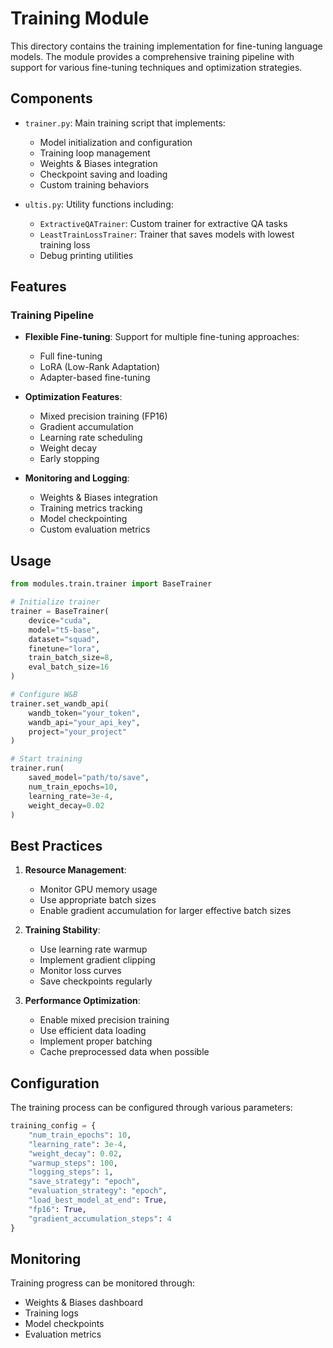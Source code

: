 # Training Module

This directory contains the training implementation for fine-tuning language models. The module provides a comprehensive training pipeline with support for various fine-tuning techniques and optimization strategies.

## Components

- `trainer.py`: Main training script that implements:
  - Model initialization and configuration
  - Training loop management
  - Weights & Biases integration
  - Checkpoint saving and loading
  - Custom training behaviors

- `ultis.py`: Utility functions including:
  - `ExtractiveQATrainer`: Custom trainer for extractive QA tasks
  - `LeastTrainLossTrainer`: Trainer that saves models with lowest training loss
  - Debug printing utilities

## Features

### Training Pipeline
- **Flexible Fine-tuning**: Support for multiple fine-tuning approaches:
  - Full fine-tuning
  - LoRA (Low-Rank Adaptation)
  - Adapter-based fine-tuning

- **Optimization Features**:
  - Mixed precision training (FP16)
  - Gradient accumulation
  - Learning rate scheduling
  - Weight decay
  - Early stopping

- **Monitoring and Logging**:
  - Weights & Biases integration
  - Training metrics tracking
  - Model checkpointing
  - Custom evaluation metrics

## Usage

```python
from modules.train.trainer import BaseTrainer

# Initialize trainer
trainer = BaseTrainer(
    device="cuda",
    model="t5-base",
    dataset="squad",
    finetune="lora",
    train_batch_size=8,
    eval_batch_size=16
)

# Configure W&B
trainer.set_wandb_api(
    wandb_token="your_token",
    wandb_api="your_api_key",
    project="your_project"
)

# Start training
trainer.run(
    saved_model="path/to/save",
    num_train_epochs=10,
    learning_rate=3e-4,
    weight_decay=0.02
)
```

## Best Practices

1. **Resource Management**:
   - Monitor GPU memory usage
   - Use appropriate batch sizes
   - Enable gradient accumulation for larger effective batch sizes

2. **Training Stability**:
   - Use learning rate warmup
   - Implement gradient clipping
   - Monitor loss curves
   - Save checkpoints regularly

3. **Performance Optimization**:
   - Enable mixed precision training
   - Use efficient data loading
   - Implement proper batching
   - Cache preprocessed data when possible

## Configuration

The training process can be configured through various parameters:

```python
training_config = {
    "num_train_epochs": 10,
    "learning_rate": 3e-4,
    "weight_decay": 0.02,
    "warmup_steps": 100,
    "logging_steps": 1,
    "save_strategy": "epoch",
    "evaluation_strategy": "epoch",
    "load_best_model_at_end": True,
    "fp16": True,
    "gradient_accumulation_steps": 4
}
```

## Monitoring

Training progress can be monitored through:
- Weights & Biases dashboard
- Training logs
- Model checkpoints
- Evaluation metrics
